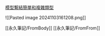 [模型繫結簡單和複雜類型](https://learn.microsoft.com/zh-tw/aspnet/core/mvc/models/model-binding?view=aspnetcore-8.0#model-binding-simple-and-complex-types)

![[Pasted image 20241103161208.png]]

[[永久筆記/FromBody]]
[[永久筆記/FromFrom]]
